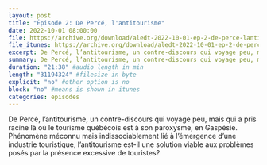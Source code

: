 ```yaml
---
layout: post
title: "Épisode 2: De Percé, l'antitourisme"
date: 2022-10-01 08:00:00
file: https://archive.org/download/aledt-2022-10-01-ep-2-de-perce-lantitourisme-podcast_202211/ALEDT_2022-10-01_EP2-DePerceLAntitourisme_Podcast.mp3
file_itunes: https://archive.org/download/aledt-2022-10-01-ep-2-de-perce-lantitourisme-podcast_202211/ALEDT_2022-10-01_EP2-DePerceLAntitourisme_Podcast.mp3
excerpt: De Percé, l’antitourisme, un contre-discours qui voyage peu, mais qui a pris racine là où le tourisme québécois est à son paroxysme, en Gaspésie. Phénomène méconnu mais indissociablement lié à l’émergence d’une industrie touristique, l’antitourisme est-il une solution viable aux problèmes posés par la présence excessive de touristes?
summary: De Percé, l’antitourisme, un contre-discours qui voyage peu, mais qui a pris racine là où le tourisme québécois est à son paroxysme, en Gaspésie. Phénomène méconnu mais indissociablement lié à l’émergence d’une industrie touristique, l’antitourisme est-il une solution viable aux problèmes posés par la présence excessive de touristes?
duration: "21:38" #audio length in min
length: "31194324" #filesize in byte
explicit: "no" #other option is no
block: "no" #means is shown in itunes
categories: episodes
---
```


De Percé, l’antitourisme, un contre-discours qui voyage peu, mais qui a pris racine là où le tourisme québécois est à son paroxysme, en Gaspésie. Phénomène méconnu mais indissociablement lié à l’émergence d’une industrie touristique, l’antitourisme est-il une solution viable aux problèmes posés par la présence excessive de touristes?
